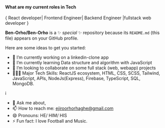 
#### What are my current roles in Tech


   { React developer| Frontend Engineer| Backend Engineer |fullstack web developer } 

**Ben-Orho/Ben-Orho** is a ✨ _special_ ✨ repository because its `README.md` (this file) appears on your GitHub profile.

Here are some ideas to get you started:

- 🔭 I’m currently working on a linkedin-clone app
- 🌱 I’m currently learning Data structure and algorithm with JavaScript
- 👯 I’m looking to collaborate on some full stack (web, webapp) projects
-  🤹🏾‍♀️ Major Tech Skills: ReactJS ecosystem, HTML, CSS, SCSS, Tailwind, JavaScript, APIs, NodeJs(Express), Firebase, TypeScript, SQL, MongoDB.


i
- 💬 Ask me about,
- 📫 How to reach me: 
              <a href='#'>ejiroorhorhaghe@gmail.com</a>
- 😄 Pronouns: HE/ HIM/ HIS
- ⚡ Fun fact: I love Football and Music.

